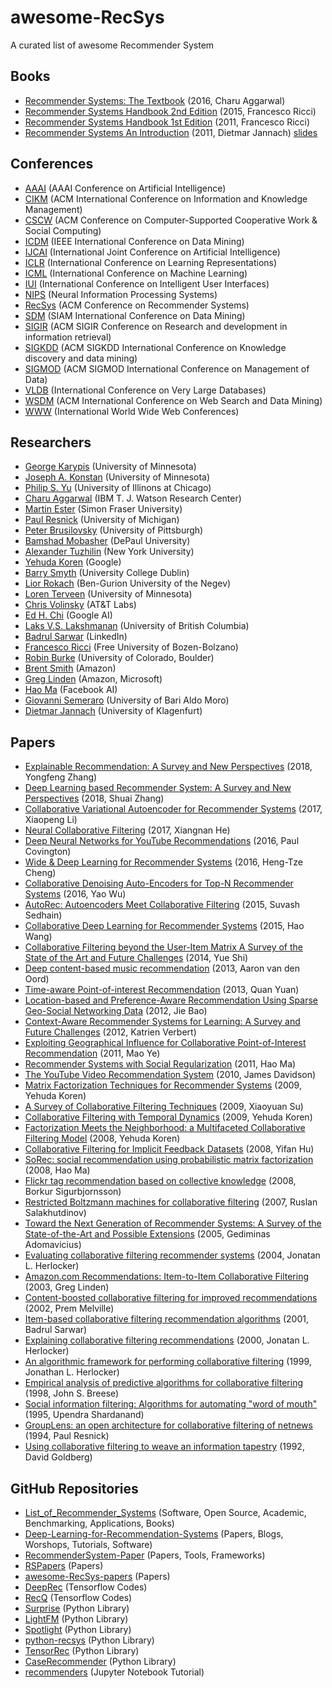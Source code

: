 # awesome-RecSys
A curated list of awesome Recommender System

## Books
* [Recommender Systems: The Textbook](http://pzs.dstu.dp.ua/DataMining/recom/bibl/1aggarwal_c_c_recommender_systems_the_textbook.pdf) (2016, Charu Aggarwal)
* [Recommender Systems Handbook 2nd Edition](https://edyaaleh.files.wordpress.com/2016/02/recommendersystemshandbook.pdf) (2015, Francesco Ricci)
* [Recommender Systems Handbook 1st Edition](https://www.cse.iitk.ac.in/users/nsrivast/HCC/Recommender_systems_handbook.pdf) (2011, Francesco Ricci)
* [Recommender Systems An Introduction](https://github.com/singmiya/recsys/raw/master/Recommender%20Systems%20An%20Introduction.pdf) (2011, Dietmar Jannach) [slides](http://www.recommenderbook.net/teaching-material/slides)

## Conferences
* [AAAI](https://www.aaai.org/) (AAAI Conference on Artificial Intelligence)
* [CIKM](http://www.cikmconference.org/) (ACM International Conference on Information and Knowledge Management)
* [CSCW](http://cscw.acm.org) (ACM Conference on Computer-Supported Cooperative Work & Social Computing)
* [ICDM](http://icdm2019.bigke.org/) (IEEE International Conference on Data Mining)
* [IJCAI](https://www.ijcai.org/) (International Joint Conference on Artificial Intelligence)
* [ICLR](https://iclr.cc/) (International Conference on Learning Representations)
* [ICML](https://icml.cc/) (International Conference on Machine Learning)
* [IUI](https://iui.acm.org) (International Conference on Intelligent User Interfaces)
* [NIPS](https://nips.cc/) (Neural Information Processing Systems)
* [RecSys](https://recsys.acm.org/) (ACM Conference on Recommender Systems)
* [SDM](https://www.siam.org/) (SIAM International Conference on Data Mining)
* [SIGIR](https://sigir.org/) (ACM SIGIR Conference on Research and development in information retrieval)
* [SIGKDD](https://www.kdd.org/) (ACM SIGKDD International Conference on Knowledge discovery and data mining)
* [SIGMOD](https://sigmod.org/) (ACM SIGMOD International Conference on Management of Data)
* [VLDB](https://www.vldb.org/) (International Conference on Very Large Databases)
* [WSDM](http://www.wsdm-conference.org/) (ACM International Conference on Web Search and Data Mining)
* [WWW](https://www.iw3c2.org/) (International World Wide Web Conferences)

## Researchers
* [George Karypis](http://glaros.dtc.umn.edu/gkhome/index.php) (University of Minnesota)
* [Joseph A. Konstan](http://konstan.umn.edu/) (University of Minnesota)
* [Philip S. Yu](https://www.cs.uic.edu/PSYu) (University of Illinons at Chicago)
* [Charu Aggarwal](http://www.charuaggarwal.net/) (IBM T. J. Watson Research Center)
* [Martin Ester](http://www.sfu.ca/computing/people/faculty/martinester/people.html) (Simon Fraser University)
* [Paul Resnick](http://presnick.people.si.umich.edu/) (University of Michigan)
* [Peter Brusilovsky](http://www.pitt.edu/~peterb/) (University of Pittsburgh)
* [Bamshad Mobasher](http://facweb.cs.depaul.edu/mobasher/) (DePaul University)
* [Alexander Tuzhilin](http://people.stern.nyu.edu/atuzhili/) (New York University)
* [Yehuda Koren](https://www.linkedin.com/in/yehuda-koren-8566147/) (Google)
* [Barry Smyth](https://barrysmyth.me/) (University College Dublin)
* [Lior Rokach](http://www.ise.bgu.ac.il/faculty/liorr/) (Ben-Gurion University of the Negev)
* [Loren Terveen](https://www-users.cs.umn.edu/~terveen/) (University of Minnesota)
* [Chris Volinsky](http://stats.research.att.com/volinsky/) (AT&T Labs)
* [Ed H. Chi](https://sites.google.com/view/edchi/) (Google AI)
* [Laks V.S. Lakshmanan](https://www.cs.ubc.ca/~laks/) (University of British Columbia)
* [Badrul Sarwar](https://www.linkedin.com/in/bmsarwar/) (LinkedIn)
* [Francesco Ricci](http://www.inf.unibz.it/~ricci/) (Free University of Bozen-Bolzano)
* [Robin Burke](http://www.that-recsys-lab.net/) (University of Colorado, Boulder)
* [Brent Smith](https://www.linkedin.com/in/brent-smith-2a1b8/) (Amazon)
* [Greg Linden](http://glinden.blogspot.com/) (Amazon, Microsoft)
* [Hao Ma](https://www.haoma.io/) (Facebook AI)
* [Giovanni Semeraro](http://www.di.uniba.it/~swap/index.php?n=Membri.Semeraro) (University of Bari Aldo Moro)
* [Dietmar Jannach](https://www.aau.at/en/ainf/research-groups/infsys/team/dietmar-jannach/) (University of Klagenfurt)

## Papers
* [Explainable Recommendation: A Survey and New Perspectives](https://arxiv.org/pdf/1804.11192) (2018, Yongfeng Zhang)
* [Deep Learning based Recommender System: A Survey and New Perspectives](https://arxiv.org/pdf/1707.07435.pdf) (2018, Shuai Zhang)
* [Collaborative Variational Autoencoder for Recommender Systems](http://eelxpeng.github.io/assets/paper/Collaborative_Variational_Autoencoder.pdf) (2017, Xiaopeng Li)
* [Neural Collaborative Filtering](https://www.comp.nus.edu.sg/~xiangnan/papers/ncf.pdf) (2017, Xiangnan He)
* [Deep Neural Networks for YouTube Recommendations](https://static.googleusercontent.com/media/research.google.com/ko//pubs/archive/45530.pdf) (2016, Paul Covington)
* [Wide & Deep Learning for Recommender Systems](https://arxiv.org/pdf/1606.07792.pdf) (2016, Heng-Tze Cheng)
* [Collaborative Denoising Auto-Encoders for Top-N Recommender Systems](http://alicezheng.org/papers/wsdm16-cdae.pdf) (2016, Yao Wu)
* [AutoRec: Autoencoders Meet Collaborative Filtering](http://users.cecs.anu.edu.au/~u5098633/papers/www15.pdf) (2015, Suvash Sedhain)
* [Collaborative Deep Learning for Recommender Systems](http://www.wanghao.in/paper/KDD15_CDL.pdf) (2015, Hao Wang)
* [Collaborative Filtering beyond the User-Item Matrix A Survey of the State of the Art and Future Challenges](https://github.com/daicoolb/RecommenderSystem-Paper/raw/master/Survey/Collaborative%20Filtering%20beyond%20the%20User-Item%20Matrix%20A%20Survey%20of%20the%20State%20of%20the%20Art%20and%20Future%20Challenges.pdf) (2014, Yue Shi)
* [Deep content-based music recommendation](https://papers.nips.cc/paper/5004-deep-content-based-music-recommendation.pdf) (2013, Aaron van den Oord)
* [Time-aware Point-of-interest Recommendation](https://www.ntu.edu.sg/home/axsun/paper/sun_sigir13quan.pdf) (2013, Quan Yuan)
* [Location-based and Preference-Aware Recommendation Using Sparse Geo-Social Networking Data](https://www.microsoft.com/en-us/research/wp-content/uploads/2016/02/LocationRecommendation.pdf) (2012, Jie Bao)
* [Context-Aware Recommender Systems for Learning: A Survey and Future Challenges](https://ieeexplore.ieee.org/stamp/stamp.jsp?tp=&arnumber=6189308) (2012, Katrien Verbert)
* [Exploiting Geographical Influence for Collaborative Point-of-Interest Recommendation](https://www.cse.cuhk.edu.hk/irwin.king.new/_media/presentations/p325.pdf) (2011, Mao Ye)
* [Recommender Systems with Social Regularization](http://citeseerx.ist.psu.edu/viewdoc/download?doi=10.1.1.352.9959&rep=rep1&type=pdf) (2011, Hao Ma)
* [The YouTube Video Recommendation System](https://www.inf.unibz.it/~ricci/ISR/papers/p293-davidson.pdf) (2010, James Davidson)
* [Matrix Factorization Techniques for Recommender Systems](https://datajobs.com/data-science-repo/Recommender-Systems-[Netflix].pdf) (2009, Yehuda Koren)
* [A Survey of Collaborative Filtering Techniques](http://downloads.hindawi.com/archive/2009/421425.pdf) (2009, Xiaoyuan Su)
* [Collaborative Filtering with Temporal Dynamics](http://citeseerx.ist.psu.edu/viewdoc/download?doi=10.1.1.379.1951&rep=rep1&type=pdf) (2009, Yehuda Koren)
* [Factorization Meets the Neighborhood: a Multifaceted Collaborative Filtering Model](https://www.cs.rochester.edu/twiki/pub/Main/HarpSeminar/Factorization_Meets_the_Neighborhood-_a_Multifaceted_Collaborative_Filtering_Model.pdf) (2008, Yehuda Koren)
* [Collaborative Filtering for Implicit Feedback Datasets](http://citeseerx.ist.psu.edu/viewdoc/download?doi=10.1.1.167.5120&rep=rep1&type=pdf) (2008, Yifan Hu)
* [SoRec: social recommendation using probabilistic matrix factorization](http://citeseerx.ist.psu.edu/viewdoc/download?doi=10.1.1.304.2464&rep=rep1&type=pdf) (2008, Hao Ma)
* [Flickr tag recommendation based on collective knowledge](http://www2008.org/papers/pdf/p327-sigurbjornssonA.pdf) (2008, Borkur Sigurbjornsson)
* [Restricted Boltzmann machines for collaborative filtering](https://www.cs.toronto.edu/~rsalakhu/papers/rbmcf.pdf) (2007, Ruslan Salakhutdinov)
* [Toward the Next Generation of Recommender Systems: A Survey of the State-of-the-Art and Possible Extensions](http://pages.stern.nyu.edu/~atuzhili/pdf/TKDE-Paper-as-Printed.pdf) (2005, Gediminas Adomavicius)
* [Evaluating collaborative filtering recommender systems](https://grouplens.org/site-content/uploads/evaluating-TOIS-20041.pdf) (2004, Jonatan L. Herlocker)
* [Amazon.com Recommendations: Item-to-Item Collaborative Filtering](https://www.cs.umd.edu/~samir/498/Amazon-Recommendations.pdf) (2003, Greg Linden)
* [Content-boosted collaborative filtering for improved recommendations](https://www.cs.utexas.edu/~ml/papers/cbcf-aaai-02.pdf) (2002, Prem Melville)
* [Item-based collaborative filtering recommendation algorithms](http://www.ra.ethz.ch/cdstore/www10/papers/pdf/p519.pdf) (2001, Badrul Sarwar)
* [Explaining collaborative filtering recommendations](https://grouplens.org/site-content/uploads/explain-CSCW-20001.pdf) (2000, Jonatan L. Herlocker)
* [An algorithmic framework for performing collaborative filtering](http://files.grouplens.org/papers/algs.pdf) (1999, Jonathan L. Herlocker)
* [Empirical analysis of predictive algorithms for collaborative filtering](https://arxiv.org/ftp/arxiv/papers/1301/1301.7363.pdf) (1998, John S. Breese)
* [Social information filtering: Algorithms for automating "word of mouth"](http://citeseerx.ist.psu.edu/viewdoc/download?doi=10.1.1.30.6583&rep=rep1&type=pdf) (1995, Upendra Shardanand)
* [GroupLens: an open architecture for collaborative filtering of netnews](http://citeseerx.ist.psu.edu/viewdoc/download;jsessionid=0EE669AED51CA516AE8DD807338117DD?doi=10.1.1.53.9351&rep=rep1&type=pdf) (1994, Paul Resnick)
* [Using collaborative filtering to weave an information tapestry](http://bitsavers.org/pdf/xerox/parc/techReports/CSL-92-10_Using_Collaborative_Filtering_to_Weave_an_Information_Tapestry.pdf) (1992, David Goldberg)



## GitHub Repositories
* [List_of_Recommender_Systems](https://github.com/grahamjenson/list_of_recommender_systems) (Software, Open Source, Academic, Benchmarking, Applications, Books)
* [Deep-Learning-for-Recommendation-Systems](https://github.com/robi56/Deep-Learning-for-Recommendation-Systems) (Papers, Blogs, Worshops, Tutorials, Software)
* [RecommenderSystem-Paper](https://github.com/daicoolb/RecommenderSystem-Paper) (Papers, Tools, Frameworks)
* [RSPapers](https://github.com/hongleizhang/RSPapers) (Papers)
* [awesome-RecSys-papers](https://github.com/YuyangZhangFTD/awesome-RecSys-papers) (Papers)
* [DeepRec](https://github.com/cheungdaven/DeepRec) (Tensorflow Codes)
* [RecQ](https://github.com/Coder-Yu/RecQ) (Tensorflow Codes)
* [Surprise](https://github.com/NicolasHug/Surprise) (Python Library)
* [LightFM](https://github.com/lyst/lightfm) (Python Library)
* [Spotlight](https://github.com/maciejkula/spotlight) (Python Library)
* [python-recsys](https://github.com/ocelma/python-recsys) (Python Library)
* [TensorRec](https://github.com/jfkirk/tensorrec) (Python Library)
* [CaseRecommender](https://github.com/caserec/CaseRecommender) (Python Library)
* [recommenders](https://github.com/microsoft/recommenders) (Jupyter Notebook Tutorial)





